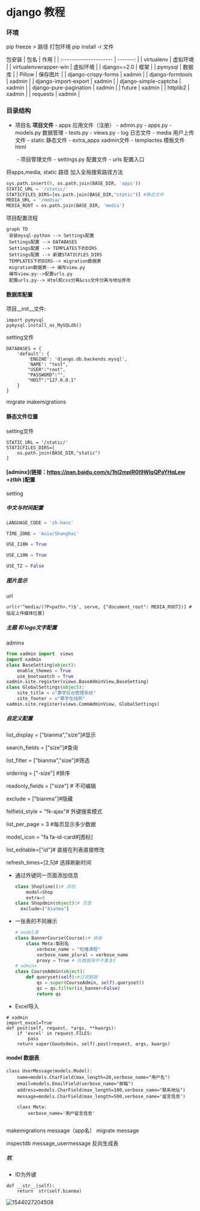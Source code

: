 

# django 教程

### 环境

pip freeze > 路径 打包环境
pip install -r 文件

包安装
| 包名                   |     作用 |
| :--------------------- | -------: |
| virtualenv             | 虚拟环境 |
| virtualenvwrapper-win  | 虚拟环境 |
| django==2.0            |     框架 |
| pymysql                |   数据库 |
| Pillow                 | 保存图片 |
| django-crispy-forms    |   xadmin |
| django-formtools       |   xadmin |
| django-import-export   |   xadmin |
| django-simple-captcha  |   xadmin |
| django-pure-pagination |   xadmin |
| future                 |   xadmin |
| httplib2               |   xadmin |
| requests               |   xadmin |




### 目录结构

- 项目名     **项目文件**
        - apps    应用文件（注册）
            -  admin.py 
            -  apps.py
            -  models.py  数据管理
            -  tests.py
            -  views.py
        -  log       日志文件
        -  media   用户上传文件
        -  static     静态文件
        -  extra_apps	xadmin文件
        -  templactes  模板文件 html

    ​    -  项目管理文件
            - settings.py  配置文件
            - urls  配置入口

将apps,media, static 路径 加入全局搜索路径方法 

```python
sys.path.insert(0, os.path.join(BASE_DIR, 'apps'))
STATIC_URL = '/static/'
STATICFILES_DIRS=[os.path.join(BASE_DIR,"static")] #静态文件
MEDIA_URL = '/media/'
MEDIA_ROOT = os.path.join(BASE_DIR, 'media')
```


项目配置流程

```mermaid
graph TD
 安装mysql-python --> Settings配置
 Settings配置 --> DATABASES
 Settings配置 --> TEMPLATES下的DIRS
 Settings配置 --> 新建STATICFLES_DIRS
 TEMPLATES下的DIRS--> migration数据表
 migration数据表--> 编写view.py
 编写view.py-->配置urls.py
 配置urls.py--> Html和css分离&css文件分离与地址修改
```
#### 数据库配置

项目\__init__文件:

```
import pymysql
pymysql.install_as_MySQLdb()
```

setting文件

```
DATABASES = {
    'default': {
        'ENGINE': 'django.db.backends.mysql',
        'NAME': "test",
        "USER":"root",
        "PASSWORD":"",
        "HOST":"127.0.0.1"
    }
}
```
migrate
makemigrations

#### 静态文件位置
setting文件
```
STATIC_URL = '/static/'
STATICFILES_DIRS=[
    os.path.join(BASE_DIR,"static")
]
```

#### [adminx](链接：https://pan.baidu.com/s/1hl2mplR0I9WlgQPaYHqLew +ztbh )配置

setting

##### 中文与时间配置

``` python
LANGUAGE_CODE = 'zh-hans'

TIME_ZONE = 'Asia/Shanghai'

USE_I18N = True

USE_L10N = True

USE_TZ = False
```

##### 图片显示

url

```
url(r'^media/(?P<path>.*)$', serve, {"document_root": MEDIA_ROOT})] # 指定上传媒体位置]
```

##### 主题 和 logo文字配置

adminx

```python
from xadmin import  views
import xadmin
class BaseSetting(object):
    enable_themes = True
    use_bootswatch = True
xadmin.site.register(views.BaseAdminView,BaseSetting)
class GlobalSettings(object):
    site_title = u"慕学后台管理系统"
    site_footer = u"慕学在线网"
xadmin.site.register(views.CommAdminView, GlobalSettings)
```

##### 自定义配置

list_display = ["bianma","size"]#显示     

search_fields = ["size"]#查询    

list_filter = ["bianma","size"]#筛选     

ordering = ["-size"] #排序     

readonly_fields = ["size"] # 不可编辑     

exclude = ["bianma"]#隐藏     

felfield_style = "fk-ajax"# 外键搜索模式     

list_per_page = 3 #每页显示多少数据     

model_icon = "fa fa-id-card#[图标] 

list_editable=["id"]# 直接在列表直接修改

refresh_times=[2,5]# 选择刷新时间

- 通过外键同一页面添加信息

  ```python
  class Shopline():# 添加
      model=Shop
      extra=0
  class Shopdmin(object):# 页面
  	exclude=["bianma"]
  ```

- 一张表的不同展示

  ```python
  # model表
  class BannerCourse(Course):# 继承
      class Meta:取别名
          verbose_name = "轮播课程"
          verbose_name_plural = verbose_name
          proxy = True # 在数据库中不重复3
  # adminx
  class CourseAdmin(object):
      def queryset(self):#过滤数据
          qs = super(CourseAdmin, self).queryset()
          qs = qs.filter(is_banner=False)
          return qs
  ```

- Excel导入

```
# xadmin
import_excel=True
def post(self, request, *args, **kwargs):
    if 'excel' in request.FILES:
        pass
    return super(Goodsdmin, self).post(request, args, kwargs)
```

#### model 数据表

```
class UserMessage(models.Model):
    name=models.CharField(max_length=20,verbose_name="用户名")
    email=models.EmailField(verbose_name="邮箱")
    address=models.CharField(max_length=100,verbose_name="联系地址")
    message=models.CharField(max_length=500,verbose_name='留言信息')

    class Meta:
        verbose_name='用户留言信息'
        
```
makemigrations message（app名）
migrate message

inspectdb message_usermessage 反向生成表

##### 坑

- ID为外键

```
def __str__(self):
    return  str(self.bianma)
```



![1544027204508](C:\Users\Administrator\Documents\GitHub\study\assets\1544027204508.png)
